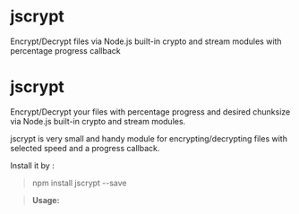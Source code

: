 # jscrypt
Encrypt/Decrypt files via Node.js built-in crypto and stream modules with percentage progress callback

**jscrypt**
==
Encrypt/Decrypt your files with percentage progress and desired chunksize via Node.js built-in crypto and stream modules.

jscrypt is very small and handy module for encrypting/decrypting files with selected speed and a progress callback. 

Install it by :

>npm install jscrypt --save


>**Usage:**
>
